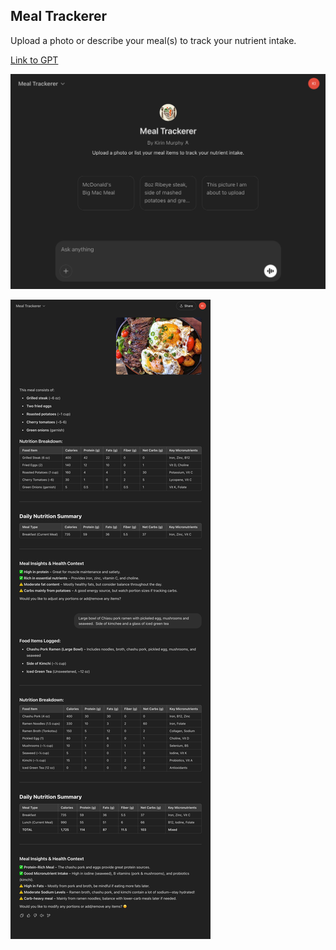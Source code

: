## Meal Trackerer
Upload a photo or describe your meal(s) to track your nutrient intake.

[Link to GPT](https://chatgpt.com/g/g-67c49c86d25c8191a877ee9f37cb62cc-meal-trackerer)

![Meal Trackerer Landing_Page](./screenshots/landing_page.png)

![Meal Trackerer Example 1](./screenshots/example_1.png)
